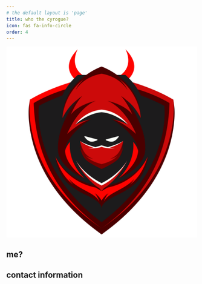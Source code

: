 ```yaml
---
# the default layout is 'page'
title: who the cyrogue?
icon: fas fa-info-circle
order: 4
---
```


<link rel="stylesheet" href="https://cdnjs.cloudflare.com/ajax/libs/font-awesome/4.7.0/css/font-awesome.min.css"> 

![logo.png](/assets/img/logo/logo.png)


## me? 


## contact information
